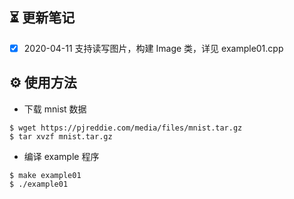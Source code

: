 ⏳ 更新笔记
--------------------

- [x] 2020-04-11 支持读写图片，构建 Image 类，详见 example01.cpp

⚙️ 使用方法
--------------------

- 下载 mnist 数据
```bashrc
$ wget https://pjreddie.com/media/files/mnist.tar.gz
$ tar xvzf mnist.tar.gz
```
- 编译 example 程序
```bashrc
$ make example01
$ ./example01
```
